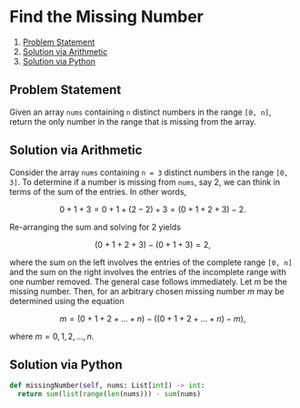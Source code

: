 # Find the Missing Number

1. [Problem Statement](#problem-statement)
2. [Solution via Arithmetic](#solution-via-arithmetic)
3. [Solution via Python](#solution-via-python)


## Problem Statement

Given an array ```nums``` containing ```n``` distinct numbers in the range ```[0, n]```, return the only number in the range that is missing from the array. 

## Solution via Arithmetic

Consider the array ```nums``` containing ```n = 3``` distinct numbers in the range ```[0, 3]```. To determine if a number is missing from ```nums```, say 2, we can think in terms of the sum of the entries. In other words, 

$$0 + 1 + 3 = 0 + 1 + (2 - 2) + 3 = (0 + 1 + 2 + 3) - 2.$$

Re-arranging the sum and solving for 2 yields

$$(0 + 1 + 2 + 3) - (0 + 1 + 3) = 2,$$

where the sum on the left involves the entries of the complete range ```[0, n]``` and the sum on the right involves the entries of the incomplete range with one number removed. The general case follows immediately. Let $m$ be the missing number. Then, for an arbitrary chosen missing number $m$ may be determined using the equation

$$m = (0 + 1 + 2 + \dots + n) - ((0 + 1 + 2 + \dots + n) - m),$$

where $m = 0, 1, 2, \dots, n$. 

## Solution via Python 

```python
def missingNumber(self, nums: List[int]) -> int: 
  return sum(list(range(len(nums))) - sum(nums) 
```















